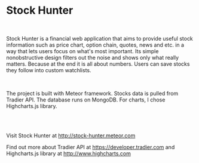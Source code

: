 <h1>Stock Hunter</h1>
<br/>
<p>Stock Hunter is a financial web application that aims to provide useful stock information such as price chart, option chain, quotes, news and etc. in a way that lets users focus on what's most important. Its simple nonobstructive design filters out the noise and shows only what really matters. Because at the end it is all about numbers. Users can save stocks they follow into custom watchlists.</p>
<br/>
<p>The project is built with Meteor framework. Stocks data is pulled from Tradier API. The database runs on MongoDB. For charts, I chose Highcharts.js library.</p>
<br/><br/>
<!--![screenshot](app/assets/images/screenshot.jpg?raw=true)
<br/><br/><br/>-->
<p>Visit Stock Hunter at <a href="http://stock-hunter.meteor.com/">http://stock-hunter.meteor.com</a></p>
<p>Find out more about Tradier API at <a href="https://developer.tradier.com">https://developer.tradier.com</a> and Highcharts.js library at <a href="http://www.highcharts.com/">http://www.highcharts.com</a></p>